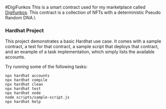 #DigiFunkos
This is a smart contract used for my marketplace called [Digifunkos](https://github.com/kevin-mm-dev/digi-funkos-interface).
This contract is a collection of NFTs with a deterministic Pseudo Random DNA.\

### Hardhat Project

This project demonstrates a basic Hardhat use case. It comes with a sample contract, a test for that contract, a sample script that deploys that contract, and an example of a task implementation, which simply lists the available accounts.

Try running some of the following tasks:

```shell
npx hardhat accounts
npx hardhat compile
npx hardhat clean
npx hardhat test
npx hardhat node
node scripts/sample-script.js
npx hardhat help
```
